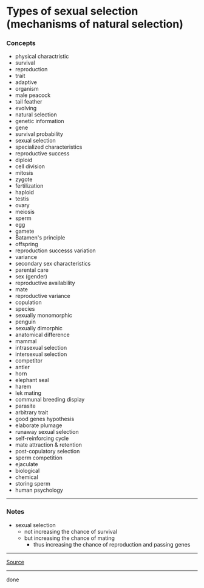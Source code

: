 # Types of sexual selection (mechanisms of natural selection)

### Concepts

- physical charactristic
- survival
- reproduction
- trait
- adaptive
- organism
- male peacock
- tail feather
- evolving
- natural selection
- genetic information
- gene
- survival probability
- sexual selection
- specialized characteristics
- reproductive success
- diploid
- cell division
- mitosis
- zygote
- fertilization
- haploid
- testis
- ovary
- meiosis
- sperm
- egg
- gamete
- Batamen's principle
- offspring
- reproduction successs variation
- variance
- secondary sex characteristics
- parental care
- sex (gender)
- reproductive availability
- mate
- reproductive variance
- copulation
- species
- sexually monomorphic
- penguin
- sexually dimorphic
- anatomical difference
- mammal
- intrasexual selection
- intersexual selection
- competitor
- antler
- horn
- elephant seal
- harem
- lek mating
- communal breeding display
- parasite
- arbitrary trait
- good genes hypothesis
- elaborate plumage
- runaway sexual selection
- self-reinforcing cycle
- mate attraction & retention
- post-copulatory selection
- sperm competition
- ejaculate
- biological
- chemical
- storing sperm
- human psychology

---

### Notes

- sexual selection
    - not increasing the chance of survival
    - but increasing the chance of mating
        - thus increasing the chance of reproduction and passing genes

---

[Source](https://youtu.be/Qh9lCV8-TcY)

---

done